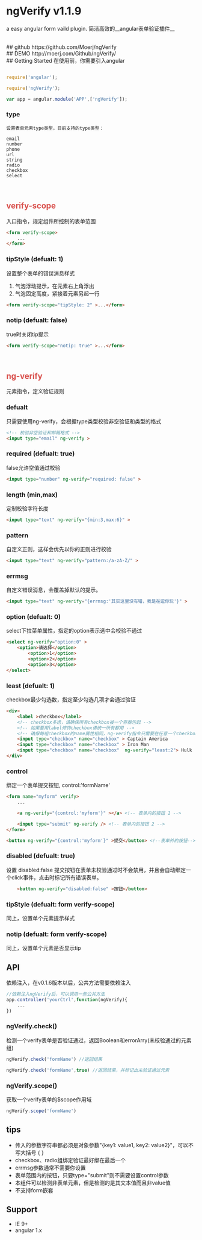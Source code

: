 # ngVerify v1.1.9

a easy angular form vaild plugin.
简洁高效的__angular表单验证插件__


<br>
## github
https://github.com/Moerj/ngVerify

<br>
## DEMO
http://moerj.com/Github/ngVerify/

<br>
## Getting Started
在使用前，你需要引入angular

```javascript

require('angular');

require('ngVerify');

var app = angular.module('APP',['ngVerify']);

```

### type
	设置表单元素type类型，目前支持的type类型：

	email
	number
	phone
	url
	string
	radio
	checkbox
	select


<br>
<h2 style="color:#d9534f">verify-scope</h2>
入口指令，规定组件所控制的表单范围

```html
<form verify-scope>
	...
</form>
```

### tipStyle (defualt: 1)
设置整个表单的错误消息样式
1. 气泡浮动提示，在元素右上角浮出
2. 气泡固定高度，紧接着元素另起一行

```html
<form verify-scope="tipStyle: 2" >...</form>
```

### notip (defualt: false)
true时关闭tip提示
```html
<form verify-scope="notip: true" >...</form>
```


<br>
<h2 style="color:#d9534f">ng-verify</h2>
元素指令，定义验证规则

### defualt
只需要使用ng-verify，会根据type类型校验非空验证和类型的格式
```html
<!-- 校验非空验证和邮箱格式 -->
<input type="email" ng-verify >
```

### required (defualt: true)
false允许空值通过校验
```html
<input type="number" ng-verify="required: false" >
```

### length (min,max)
定制校验字符长度
```html
<input type="text" ng-verify="{min:3,max:6}" >
```

### pattern
自定义正则，这样会优先以你的正则进行校验
```html
<input type="text" ng-verify="pattern:/a-zA-Z/" >
```

### errmsg
自定义错误消息，会覆盖掉默认的提示。
```html
<input type="text" ng-verify="{errmsg:'其实这里没有错，我是在逗你玩'}" >
```

### option (defualt: 0)
select下拉菜单属性，指定的option表示选中会校验不通过
```html
<select ng-verify="option:0" >
	<option>请选择</option>
		<option>1</option>
		<option>2</option>
		<option>3</option>
</select>
```

### least (defualt: 1)
checkbox最少勾选数，指定至少勾选几项才会通过验证
```html
<div>
	<label >checkbox</label>
	<!-- checkbox多选，请确保所有checkbox被一个容器包起 -->
	<!-- 如果要用label修饰checkbox请统一所有都用 -->
	<!-- 确保每组checkbox的name属性相同，ng-verify指令只需要在任意一个checkbox上 -->
	<input type="checkbox" name="checkbox" > Captain America
	<input type="checkbox" name="checkbox" > Iron Man
	<input type="checkbox" name="checkbox"  ng-verify="least:2"> Hulk
</div>
```

### control
绑定一个表单提交按钮, control:'formName'
```html
<form name="myform" verify>
	...

	<a ng-verify="{control:'myform'}" ></a> <!-- 表单内的按钮 1 -->

	<input type="submit" ng-verify /> <!-- 表单内的按钮 2 -->
</form>

<button ng-verify="{control:'myform'}" >提交</button> <!--表单外的按钮-->
```

### disabled (defualt: true)
设置 disabled:false 提交按钮在表单未校验通过时不会禁用，并且会自动绑定一个click事件，点击时标记所有错误表单。
```html
	<button ng-verify="disabled:false" >按钮</button>
```

### tipStyle (defualt: form verify-scope)
同上，设置单个元素提示样式

### notip (defualt: form verify-scope)
同上，设置单个元素是否显示tip


## API
依赖注入，在v0.1.6版本以后，公共方法需要依赖注入
```javascript
//依赖注入ngVerify后，可以调用一些公共方法
app.controller('yourCtrl',function(ngVerify){
	...
})
```

### ngVerify.check()
检测一个verify表单是否验证通过，返回Boolean和errorArry(未校验通过的元素组)
```javascript
ngVerify.check('formName') //返回结果

ngVerify.check('formName',true) //返回结果，并标记出未验证通过元素
```

### ngVerify.scope()
获取一个verify表单的$scope作用域
```javascript
ngVerify.scope('formName')
```

## tips
- 传入的参数字符串都必须是对象参数"{key1: value1, key2: value2}"，可以不写大括号 { }
- checkbox、radio组绑定验证最好绑在最后一个
- errmsg参数通常不需要你设置
- 表单范围内的按钮，只要type="submit"则不需要设置control参数
- 本组件可以检测非表单元素，但是检测的是其文本值而且非value值
- 不支持form嵌套

## Support
- IE 9+
- angular 1.x
